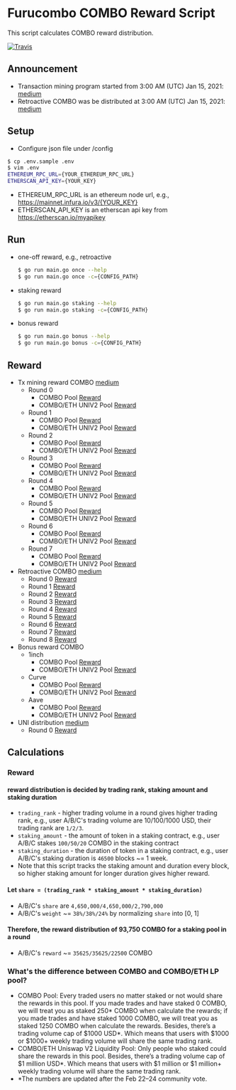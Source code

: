 # Furucombo COMBO Reward Script

This script calculates COMBO reward distribution.

[![Travis](https://travis-ci.com/dinngodev/furucombo-reward-scripts.svg?branch=master)](https://travis-ci.com/dinngodev/furucombo-reward-scripts)

## Announcement
* Transaction mining program started from 3:00 AM (UTC) Jan 15, 2021: [medium](https://medium.com/furucombo/announcing-furucombo-transaction-mining-program-33381f393230)
* Retroactive COMBO was be distributed at 3:00 AM (UTC) Jan 15, 2021: [medium](https://medium.com/furucombo/first-furucombo-grant-7b1e48175c99)

## Setup
* Configure json file under /config

```sh
$ cp .env.sample .env
$ vim .env
ETHEREUM_RPC_URL={YOUR_ETHEREUM_RPC_URL}
ETHERSCAN_API_KEY={YOUR_KEY}
```

* ETHEREUM_RPC_URL is an ethereum node url, e.g., <https://mainnet.infura.io/v3/{YOUR_KEY}>
* ETHERSCAN_API_KEY is an etherscan api key from <https://etherscan.io/myapikey>

## Run

* one-off reward, e.g., retroactive

  ```sh
  $ go run main.go once --help
  $ go run main.go once -c={CONFIG_PATH}
  ```

* staking reward

  ```sh
  $ go run main.go staking --help
  $ go run main.go staking -c={CONFIG_PATH}
  ```

* bonus reward

  ```sh
  $ go run main.go bonus --help
  $ go run main.go bonus -c={CONFIG_PATH}
  ```

## Reward
* Tx mining reward COMBO [medium](https://medium.com/furucombo/announcing-furucombo-transaction-mining-program-33381f393230)
  * Round 0
    * COMBO Pool [Reward](/rewards/staking/0/0x7c46eFAe8632A0c0e1C25718bae91b6b62D9A16E/rewards.json)
    * COMBO/ETH UNIV2 Pool [Reward](/rewards/staking/0/0x78d742F43Ce72B3D7bDBB2147c252F7a8bab3de4/rewards.json)
  * Round 1
    * COMBO Pool [Reward](/rewards/staking/1/0x7c46eFAe8632A0c0e1C25718bae91b6b62D9A16E/rewards.json)
    * COMBO/ETH UNIV2 Pool [Reward](/rewards/staking/1/0x78d742F43Ce72B3D7bDBB2147c252F7a8bab3de4/rewards.json)
  * Round 2
    * COMBO Pool [Reward](/rewards/staking/2/0x7c46eFAe8632A0c0e1C25718bae91b6b62D9A16E/rewards.json)
    * COMBO/ETH UNIV2 Pool [Reward](/rewards/staking/2/0x78d742F43Ce72B3D7bDBB2147c252F7a8bab3de4/rewards.json)
  * Round 3
    * COMBO Pool [Reward](/rewards/staking/3/0x7c46eFAe8632A0c0e1C25718bae91b6b62D9A16E/rewards.json)
    * COMBO/ETH UNIV2 Pool [Reward](/rewards/staking/3/0x78d742F43Ce72B3D7bDBB2147c252F7a8bab3de4/rewards.json)
  * Round 4
    * COMBO Pool [Reward](/rewards/staking/4/0x7c46eFAe8632A0c0e1C25718bae91b6b62D9A16E/rewards.json)
    * COMBO/ETH UNIV2 Pool [Reward](/rewards/staking/4/0x78d742F43Ce72B3D7bDBB2147c252F7a8bab3de4/rewards.json)
  * Round 5
    * COMBO Pool [Reward](/rewards/staking/5/0x7c46eFAe8632A0c0e1C25718bae91b6b62D9A16E/rewards.json)
    * COMBO/ETH UNIV2 Pool [Reward](/rewards/staking/5/0x78d742F43Ce72B3D7bDBB2147c252F7a8bab3de4/rewards.json)
  * Round 6
    * COMBO Pool [Reward](/rewards/staking/6/0x7c46eFAe8632A0c0e1C25718bae91b6b62D9A16E/rewards.json)
    * COMBO/ETH UNIV2 Pool [Reward](/rewards/staking/6/0x78d742F43Ce72B3D7bDBB2147c252F7a8bab3de4/rewards.json)
  * Round 7
    * COMBO Pool [Reward](/rewards/staking/7/0x7c46eFAe8632A0c0e1C25718bae91b6b62D9A16E/rewards.json)
    * COMBO/ETH UNIV2 Pool [Reward](/rewards/staking/7/0x78d742F43Ce72B3D7bDBB2147c252F7a8bab3de4/rewards.json)
* Retroactive COMBO [medium](https://medium.com/furucombo/first-furucombo-grant-7b1e48175c99)
  * Round 0 [Reward](/rewards/retroactive/0/rewards.json)
  * Round 1 [Reward](/rewards/retroactive/1/rewards.json)
  * Round 2 [Reward](/rewards/retroactive/2/rewards.json)
  * Round 3 [Reward](/rewards/retroactive/3/rewards.json)
  * Round 4 [Reward](/rewards/retroactive/4/rewards.json)
  * Round 5 [Reward](/rewards/retroactive/5/rewards.json)
  * Round 6 [Reward](/rewards/retroactive/6/rewards.json)
  * Round 7 [Reward](/rewards/retroactive/7/rewards.json)
  * Round 8 [Reward](/rewards/retroactive/8/rewards.json)
* Bonus reward COMBO
  * 1inch
    * COMBO Pool [Reward](/rewards/bonus/0/rewards.json)
    * COMBO/ETH UNIV2 Pool [Reward](/rewards/bonus/1/rewards.json)
  * Curve
    * COMBO Pool [Reward](/rewards/bonus/2/rewards.json)
    * COMBO/ETH UNIV2 Pool [Reward](/rewards/bonus/3/rewards.json)
  * Aave
    * COMBO Pool [Reward](/rewards/bonus/3/rewards.json)
    * COMBO/ETH UNIV2 Pool [Reward](/rewards/bonus/4/rewards.json)
* UNI distribution [medium](https://medium.com/furucombo/uni-decision-has-been-made-distribution-to-community-253a51e742dc)
  * Round 0 [Reward](/rewards/uni_distribution/0/rewards.json)

## Calculations

### Reward

#### reward distribution is decided by trading rank, staking amount and staking duration
* `trading_rank` - higher trading volume in a round gives higher trading rank, e.g., user A/B/C's trading volume are 10/100/1000 USD, their trading rank are `1/2/3`.
* `staking_amount` - the amount of token in a staking contract, e.g., user A/B/C stakes `100/50/20` COMBO in the staking contract
* `staking_duration` - the duration of token in a staking contract, e.g., user A/B/C's staking duration is `46500` blocks ~= 1 week.
* Note that this script tracks the staking amount and duration every block, so higher staking amount for longer duration gives higher reward.

#### Let `share = (trading_rank * staking_amount * staking_duration)`
* A/B/C's `share` are `4,650,000/4,650,000/2,790,000`
* A/B/C's `weight` ~= `38%/38%/24%` by normalizing `share` into [0, 1]

#### Therefore, the reward distribution of 93,750 COMBO for a staking pool in a round
* A/B/C's `reward` ~= `35625/35625/22500` COMBO

### What's the difference between COMBO and COMBO/ETH LP pool?
* COMBO Pool: Every traded users no matter staked or not would share the rewards in this pool. If you made trades and have staked 0 COMBO, we will treat you as staked 250* COMBO when calculate the rewards; if you made trades and have staked 1000 COMBO, we will treat you as staked 1250 COMBO when calculate the rewards. Besides, there’s a trading volume cap of $1000 USD*. Which means that users with $1000 or $1000+ weekly trading volume will share the same trading rank.
* COMBO/ETH Uniswap V2 Liquidity Pool: Only people who staked could share the rewards in this pool. Besides, there’s a trading volume cap of $1 million USD*. Which means that users with $1 million or $1 million+ weekly trading volume will share the same trading rank.
* *The numbers are updated after the Feb 22–24 community vote.

